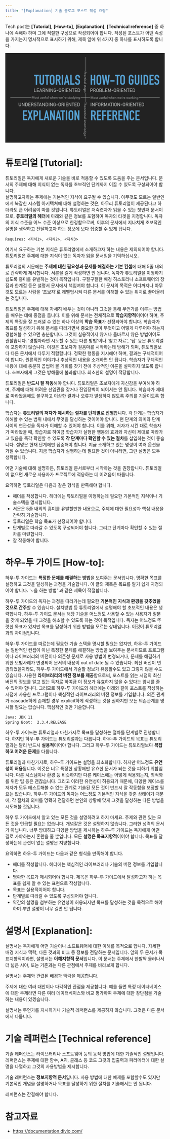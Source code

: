 ```yaml
---
title: "[Explanation] 기술 블로그 포스트 작성 요령"
---
```


Tech post는 **[Tutorial]**, **[How-to]**, **[Explanation]**, **[Technical reference]** 중 하나에 속해야 하며 그에 적절한 구성으로 작성되어야 합니다. 작성된 포스트가 어떤 속성을 가지는지 명시적으로 표시하기 위해, 제목 앞에 위 4가지 중 하나를 표시하도록 합니다.

![img1](/assets/img/how-to-use_img1.png)
# 튜토리얼 [Tutorial]:
   튜토리얼은 독자에게 새로운 기술을 바로 적용할 수 있도록 도움을 주는 문서입니다. 문서의 주제에 대해 지식이 없는 독자를 초보적인 단계까지 이끌 수 있도록 구성되어야 합니다.  
	 설명하고자하는 주제에는 기본적인 지식이 요구될 수 있습니다. 아무것도 모르는 일반인에게 복잡한 시스템 아키텍쳐에 대해 설명하는 것은, 아무리 튜토리얼이 제공된다고 하더라도 큰 어려움이 따를 것입니다. 튜토리얼은 저숙련자가 읽을 수 있는 첫번째 문서이므로, **튜토리얼의 헤더**에 아래와 같은 정보를 포함하여 독자의 타겟을 지정합니다. 독자의 지식 수준을 어느 수준 이상으로 한정함으로써, 이후의 문서에서 지나치게 초보적인 설명을 생략하고 전달하고자 하는 정보에 보다 집중할 수 있게 됩니다.
	 
```
Requires: <지식1>, <지식2>, <지식3>
```

여기서 요구하는 기본 지식은 튜토리얼에서 소개하고자 하는 내용은 제외되어야 합니다. 튜토리얼은 주제에 대한 지식이 없는 독자가 읽을 문서임을 기억하십시오.
	 
튜토리얼의 서문에는 **주제에 대한 필요성과 문제를 해결하는 기본 컨셉**에 대해 5줄 내외로 간략하게 제시합니다. 서론을 길게 작성하면 안 됩니다. 독자가 튜토리얼을 이행하기 쉽도록 흥미를 유발하는 것이 목적입니다. 구질구질한 배경 히스토리나 소프트웨어의 장점과 한계점 등은 설명서 문서에서 책임져야 합니다. 이 문서의 목적은 어디까지나 아무것도 모르는 사람을 '초보자'로 레벨업시켜 다른 문서를 이해할 수 있는 위치로 끌어올리는  것입니다.  

튜토리얼은 주제에 대해 자세히 배우는 것이 아니라 그것을 통해 무언가를 이루는 방법을 배우는 데에 중점을 둡니다. 이를 위해 문서는 전체적으로 **학습지향적**이어야 하며, 주제의 특징을 잘 드러낼 수 있는 하나 이상의 **학습 목표**가 선정되어야 합니다. 학습자가 목표를 달성하기 위해 문서를 따라가면서 중요한 것이 무엇이고 어떻게 다루어야 하는지 경험해볼 수 있으면 충분합니다. 그것이 실용적이지 않거나 올바르지 않은 방법이어도 괜찮습니다.  '경험자라면 시도할 수 있는 다른 방법'이나 '참고 자료', '팁' 등은 튜토리얼에 포함하지 않습니다. 이것은 초보자가 걸음마를 시작하는데 방해가 되며, 튜토리얼보다 다른 문서에서 다루기 적합합니다. 정확한 행동을 지시해야 하며, 결과는 구체적이어야 합니다. 원론적인 이야기나 추상적인 내용을 소개하면 안 됩니다. 학습자가 구체적인 내용에 대해 충분히 곱씹어 볼 기회를 갖기 전에 추상적인 이론을 설파하지 않도록 합니다. 초보자에게 그것은 방해물에 불과합니다. 최소한의 설명이 적당합니다. 

튜토리얼은 **반드시 잘 작동**해야 합니다. 튜토리얼은 초보자에게 자신감을 부여해야 하며, 주제에 대해 어려운 선입관을 갖거나 진입장벽이 되어서는 안 됩니다. 학습자가 제대로 따라왔음에도 불구하고 이상한 결과나 오류가 발생하지 않도록 주의를 기울이도록 합니다.

학습자는 **튜토리얼의 저자가 제시하는 절차를 단계별로 진행**합니다. 각 단계는 학습자가 이해할 수 있는 범위 내에서 무엇을 달성하는 것이어야 합니다. 현 단계의 의미와 단계 사이의 연관성을 독자가 이해할 수 있어야 합니다. 이를 위해, 저자가 시킨 대로 학습자가 따라왔을 때, 학습자로 하여금 학습자가 실행한 행동의 효과와 자신이 제대로 따라가고 있음을 즉각 확인할 수 있도록 **각 단계마다 확인할 수 있는 절차**를 삽입하는 것이 좋습니다.  설명은 현재 단계에만 집중해야 합니다. 지금 소개하고 있는 명령이 여러 옵션을 가질 수 있습니다. 지금 학습자가 실행하는데 필요한 것이 아니라면, 그런 설명은 모두 생략합니다.

어떤 기술에 대해 설명하든, 튜토리얼 문서로부터 시작하는 것을 권장합니다. 튜토리얼이 없으면 새로운 사용자가 프로젝트에 적응하는 데 어려움이 따릅니다.  

요약하면 튜토리얼은 다음과 같은 형식을 만족해야 합니다.
- 헤더를 작성합니다. 헤더에는 튜토리얼을 이행하는데 필요한 기본적인 지식이나 기술스택을 명시합니다.
- 서문은 5줄 내외의 흥미를 유발할만한 내용으로, 주제에 대한 필요성과 핵심 내용을 간략히 기술합니다.
- 튜토리얼은 학습 목표가 선정되어야 합니다.
- 단계별로 따라갈 수 있도록 구성되어야 합니다. 그리고 단계마다 확인할 수 있는 절차를 마련합니다.
- 잘 작동해야 합니다.
	 
#  하우-투 가이드 [How-to]:
   하우-투 가이드는 **특정한 문제를 해결하는 방법**을 보여주는 문서입니다.  명확한 목표를 설정하고 그것을 달성하는 과정을 기술합니다.  이 글의 제목은 목표를 알기 쉽게 지정되어야 합니다.  '~을 하는 방법' 과 같은 제목이 적절합니다. 
	 
하우-투 가이드의 독자는 과정을 따라가는데 필요한 **기본적인 지식과 환경을 갖추었을 것으로 간주**할 수 있습니다.  설치방법 등 튜토리얼에서 설명해야 할 초보적인 내용은 생략합니다. 하우-투 가이드 문서는 해당 기술을 어느정도 사용할 수 있는 사용자가 질문을 갖게 되었을 때 그것을 해소할 수 있도록 하는 것이 목적입니다. 독자는 어느정도 뚜렷한 목표가 있지만 목표를 달성하기 위한 방법을 모르는 상태입니다. 이것이 튜토리얼과의 차이점입니다.

하우-투 가이드를 따르는데 필요한 기술 스택을 명시할 필요는 없지만, 하우-투 가이드는 일반적인 컨셉이 아닌 특정한 문제를 해결하는 방법을 보여주는 문서이므로 프로그램이나 라이브러리의 버전이나 의존성 문제로 사용 방법이 변경되거나, 문제를 해결하기 위한 모범사례가 변경되어 문서의 내용이 out of date 될 수 있습니다. 최신 버전이 변경되었을지라도, 하우-투 가이드에서 기술할 정보가 유용할수도 있고 그렇지 않을 수도 있습니다. 사용한 **라이브러리의 버전 정보를 제공**함으로써, 포스트를 읽는 시점의 최신 버전의 정보를 알고 있는 독자로 하여금 이 정보가 유효하지 않을 수 있다는 암시를 줄 수 있어야 합니다. 그러므로 하우-투 가이드의 헤더에는 아래와 같이 포스트를 작성하는 시점에 사용한 프로그램이나 핵심적인 라이브러리의 버전 정보를 기입합니다. 의존 관계가 cascade하게 존재할 경우 explicit하게 작성하는 것을 권하지만 모든 의존관계를 명시할 필요는 없습니다. 핵심적인 것만 기술합니다.

```
Java: JDK 11
Spring Boot:  2.3.4.RELEASE
```

하우-투 가이드는 튜토리얼과 마찬가지로 목표를 달성하는 절차를 단계별로 진행합니다.  하지만 하우-투 가이드는 튜토리얼과는 다릅니다. 하우-투 가이드의 목표는 튜토리얼과는 달리 반드시 **실용적**이어야 합니다. 그리고 하우-투 가이드는 튜토리얼보다 **복잡하고 어려운 문제**를 다룹니다.

튜토리얼과 마찬가지로, 하우-투 가이드는 설명을 최소화합니다. 하지만 어느정도 **유연성이 허용**됩니다. 이것은 너무 특정한 상황에만 유효한 문서가 되는 것을 피하기 위함입니다.  다른 시스템이나 환경 등 비슷하지만 다른 케이스에는 어떻게 적용되는지, 최적화를 위한 팁 등은 괜찮습니다. 그리고 이러한 유연성이 허용되기 때문에, 다양한 케이스를 저자가 모두 테스트해볼 수 없는 관계로 기술된 모든 것이 반드시 잘 작동함을 보장할 필요는 없습니다. 하우-투 가이드의 독자는 어느정도 기본적인 지식을 갖춘 상태이기 때문에, 각 절차의 의미를 명확히 전달하면 본인의 상황에 맞게 그것을 달성하는 다른 방법을 시도해볼 것입니다. 

하우 투 가이드에서 알고 있는 모든 것을 설명하려고 하지 마세요. 주제와 관련 있는 모든 것을 언급할 필요는 없습니다. 개념같은 것은 설명하지 않습니다. 그러한 성격의 문서가 아닙니다. 너무 방대하고 다양한 방법을 제시하는 하우-투 가이드는 독자에게 어떤 길로 가야하는지 혼란을 줄 뿐입니다. 모든 **설명은 목표지향적**이어야 합니다. 목표를 달성하는데 관련이 없는 설명은 지양합니다. 

요약하면 하우-투 가이드는 다음과 같은 형식을 만족해야 합니다.
- 헤더를 작성합니다. 헤더에는 핵심적인 라이브러리나 기술의 버전 정보를 기입합니다.
- 명확한 목표가 제시되어야 합니다. 제목은 하우-투 가이드에서 달성하고자 하는 목표를 쉽게 알 수 있는 표현으로 작성합니다.
- 목표는 실용적이어야 합니다.
- 단계별로 따라갈 수 있도록 구성되어야 합니다. 
- 약간의 설명을 첨부하는 유연성이 허용되지만 목표를 달성하는 것을 목적으로 해야 하며 부연 설명이 너무 길면 안 됩니다.
	 
#  설명서 [Explanation]:
설명서는 독자에게 어떤 기술이나 소프트웨어에 대한 이해를 목적으로 합니다. 자세한 배경 지식과 맥락, 다른 것과의 비교 등 정보를 전달하는 문서입니다. 앞의 두 문서가 목표지향적이라면, 설명서는 **이해지향적 문서**입니다. 이 문서는 주제에서 한발짝 물러나서 더 넓은 시야, 또는 기존과는 다른 관점에서 주제를 바라보게 합니다.

설명서는 주제와 관련된 배경과 맥락을 제공합니다.

주제에 대한 여러 대안이나 다각적인 관점을 제공합니다. 예를 들면 특정 데이터베이스에 대한 주제라면 다른 여러 데이터베이스와 비교 평가하여 주제에 대한 장단점을 기술하는 내용이 있겠습니다. 

설명서는 무언가를 지시하거나 기술적 레퍼런스를 제공하지 않습니다.  그것은 다른 문서에서 다룹니다.
	 
#  기술 레퍼런스 [Technical reference]
기술 레퍼런스는 라이브러리나 소프트웨어 등의 동작 방법에 대한 기술적인 설명입니다. 레퍼런스는 주제에 대한 함수, API, 클래스 등 코드 그것의 입출력과 파라메터에 대한 설명을 나열하고 그것의 사용방법을 제시합니다.
	
기술 레퍼런스는 **정보지향적 문서**입니다. 사용 방법에 대한 예제를 포함할수도 있지만 기본적인 개념을 설명하거나 목표를 달성하기 위한 절차를 기술해서는 안 됩니다.

레퍼런스는 간결해야 합니다. 
	 
# 참고자료
- https://documentation.divio.com/

